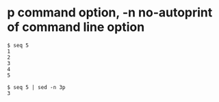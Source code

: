 # p command option, -n no-autoprint of command line option
```
$ seq 5
1
2
3
4
5

$ seq 5 | sed -n 3p
3
```
